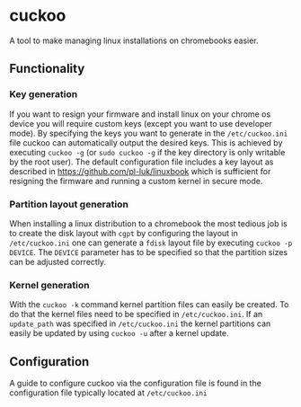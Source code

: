 # cuckoo
A tool to make managing linux installations on chromebooks easier.

## Functionality
### Key generation
If you want to resign your firmware and install linux on your chrome os device you will require custom keys (except you want to use developer mode). By specifying the keys you want to generate in the `/etc/cuckoo.ini` file cuckoo can automatically output the desired keys. This is achieved by executing `cuckoo -g` (or `sudo cuckoo -g` if the key directory is only writable by the root user). The default configuration file includes a key layout as described in https://github.com/pl-luk/linuxbook which is sufficient for resigning the firmware and running a custom kernel in secure mode.

### Partition layout generation
When installing a linux distribution to a chromebook the most tedious job is to create the disk layout with `cgpt` by configuring the layout in `/etc/cuckoo.ini` one can generate a `fdisk` layout file by executing `cuckoo -p DEVICE`. The `DEVICE` parameter has to be specified so that the partition sizes can be adjusted correctly.

### Kernel generation
With the `cuckoo -k` command kernel partition files can easily be created. To do that the kernel files need to be specified in `/etc/cuckoo.ini`. If an `update_path` was specified in `/etc/cuckoo.ini` the kernel partitions can easily be updated by using `cuckoo -u` after a kernel update.

## Configuration
A guide to configure cuckoo via the configuration file is found in the configuration file typically located at `/etc/cuckoo.ini`
